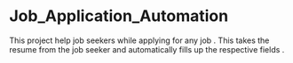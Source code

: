 # Job_Application_Automation
This project help job seekers while applying for any job . This takes the resume from the job seeker and automatically fills up the respective fields .
